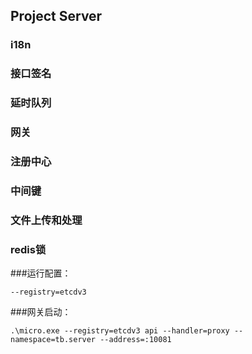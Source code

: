 ## Project Server

### i18n

### 接口签名

### 延时队列

### 网关

### 注册中心

### 中间键

### 文件上传和处理

### redis锁

###运行配置：
```
--registry=etcdv3
```

###网关启动：
```
.\micro.exe --registry=etcdv3 api --handler=proxy --namespace=tb.server --address=:10081
```